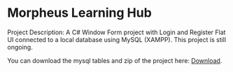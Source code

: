 # Morpheus Learning Hub

Project Description:
A C# Window Form project with Login and Register Flat UI connected to a local database using MySQL (XAMPP). This project is still ongoing.

You can download the mysql tables and zip of the project here: [Download](https://drive.google.com/drive/folders/1NKbE1nTZvkuCsJnlPmUH8Kp7eqCd661K?usp=sharing).
